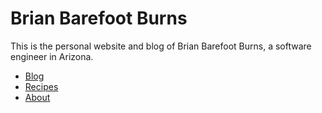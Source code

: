# Brian Barefoot Burns

This is the personal website and blog of Brian Barefoot Burns, a software
engineer in Arizona.

- [Blog](blog/index.md)
- [Recipes](recipes/index.md)
- [About](about.md)
